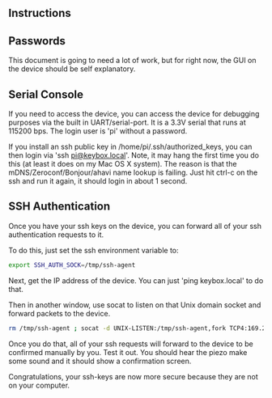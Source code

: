 
Instructions
------------

## Passwords

This document is going to need a lot of work, but for right now, the GUI on the device should be self explanatory.

## Serial Console

If you need to access the device, you can access the device for debugging purposes via the built in 
UART/serial-port. It is a 3.3V serial that runs at 115200 bps. The login user is 'pi' without a password.

If you install an ssh public key in /home/pi/.ssh/authorized_keys, you can then login via 'ssh pi@keybox.local'.
Note, it may hang the first time you do this (at least it does on my Mac OS X system). The reason is that the mDNS/Zeroconf/Bonjour/ahavi name lookup is failing. Just hit ctrl-c on the ssh and run it again, it should login in about 1 second.

## SSH Authentication

Once you have your ssh keys on the device, you can forward all of your ssh authentication requests to it.

To do this, just set the ssh environment variable to:

```sh
export SSH_AUTH_SOCK=/tmp/ssh-agent
```

Next, get the IP address of the device. You can just 'ping keybox.local' to do that.


Then in another window, use socat to listen on that Unix domain socket and forward packets to the device.

```sh
rm /tmp/ssh-agent ; socat -d UNIX-LISTEN:/tmp/ssh-agent,fork TCP4:169.254.158.207:2222
```

Once you do that, all of your ssh requests will forward to the device to be confirmed manually by you.
Test it out. You should hear the piezo make some sound and it should show a confirmation screen.

Congratulations, your ssh-keys are now more secure because they are not on your computer.




